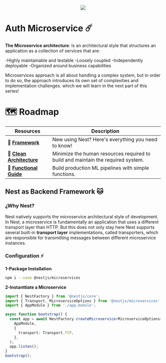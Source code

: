 <div align="center">
    <img src="https://miro.medium.com/max/1400/1*7R3X6gEz2RLRf2ypJTp79w.png">
</div>

# Auth Microservice ☄️

**The Microservice architecture**: Is an architectural style that structures an application as a collection of services that are:

-Highly maintainable and testable
-Loosely coupled
-Independently deployable
-Organized around business capabilities

Microservices approach is all about handling a complex system, but in order to do so, the approach introduces its own set of complexities and implementation challenges. which we will learn in the next part of this series!

# 🗺 Roadmap

| Resources | Description |
| ------------- | - |
| 🧶 **[Framework]** | New using Nest? Here's everything you need to know! |
| 🧅 **[Clean Architecture]** | Minimize the human resources required to build and maintain the required system. |
| 🎉 **[Functional Guide]** | Build production ML pipelines with simple functions. |

[Framework]: https://docs.nestjs.com/
[Clean Architecture]: https://www.freecodecamp.org/news/a-quick-introduction-to-clean-architecture-990c014448d2/
[Functional Guide]: https://github.com/alejandro945

## Nest as Backend Framework 🐱

### ¿Why Nest?  

Nest natively supports the microservice architectural style of development. In Nest, a microservice is fundamentally an application that uses a different transport layer than HTTP. But this does not only stay here Nest supports several built-in **transport layer** implementations, called transporters, which are responsible for transmitting messages between different microservice instances.

### Configuration ⚡️

**1-Package Installation**

```bash
npm i --save @nestjs/microservices
```

**2-Instanttiate a Microservice**
```ts
import { NestFactory } from '@nestjs/core';
import { Transport, MicroserviceOptions } from '@nestjs/microservices';
import { AppModule } from './app.module';

async function bootstrap() {
  const app = await NestFactory.createMicroservice<MicroserviceOptions>(
    AppModule,
    {
      transport: Transport.TCP,
    },
  );
  app.listen();
}
bootstrap();
```